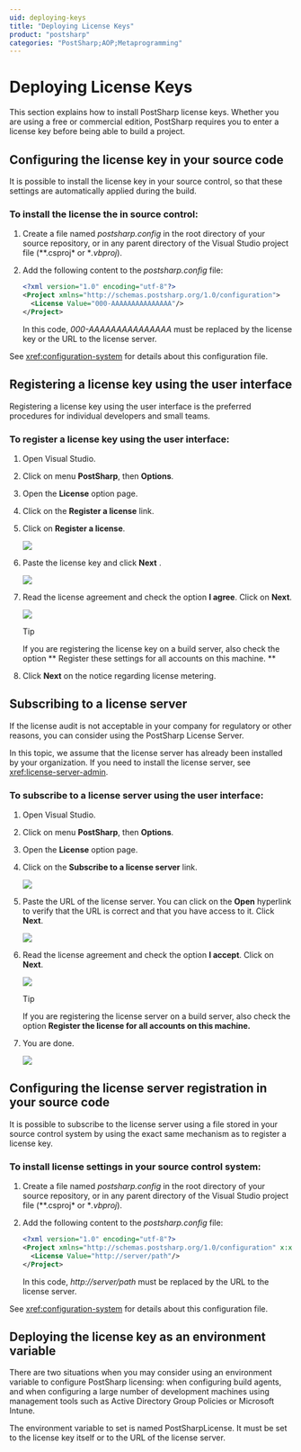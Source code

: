 ```yaml
---
uid: deploying-keys
title: "Deploying License Keys"
product: "postsharp"
categories: "PostSharp;AOP;Metaprogramming"
---
```

# Deploying License Keys

This section explains how to install PostSharp license keys.
Whether you are using a free or commercial edition, PostSharp requires you to enter a license key before being able to build a project.


## Configuring the license key in your source code

It is possible to install the license key in your source control, so that these settings are automatically applied during the build.


### To install the license the in source control:

1. Create a file named *postsharp.config* in the root directory of your source repository, or in any parent directory of the Visual Studio project file (**.csproj* or **.vbproj*). 


2. Add the following content to the *postsharp.config* file: 

    ```xml
    <?xml version="1.0" encoding="utf-8"?>
    <Project xmlns="http://schemas.postsharp.org/1.0/configuration">
      <License Value="000-AAAAAAAAAAAAAAA"/>
    </Project>
    ```

    In this code, *000-AAAAAAAAAAAAAAA* must be replaced by the license key or the URL to the license server. 


See <xref:configuration-system> for details about this configuration file. 


## Registering a license key using the user interface

Registering a license key using the user interface is the preferred procedures for individual developers and small teams.


### To register a license key using the user interface:

1. Open Visual Studio.


2. Click on menu **PostSharp**, then **Options**. 


3. Open the **License** option page. 


4. Click on the **Register a license** link. 


5. Click on **Register a license**. 

    ![](LicenseWizard1.PNG)


6. Paste the license key and click **Next** . 

    ![](LicenseWizard2.PNG)


7. Read the license agreement and check the option **I agree**. Click on **Next**. 

    ![](LicenseWizard3.PNG)

    > [!TIP]
    > If you are registering the license key on a build server, also check the option **
                      Register these
                      settings for all accounts on this machine.
                    ** 


8. Click **Next** on the notice regarding license metering. 



## Subscribing to a license server

If the license audit is not acceptable in your company for regulatory or other reasons, you can consider using the PostSharp License Server.

In this topic, we assume that the license server has already been installed by your organization. If you need to install the license server, see <xref:license-server-admin>. 


### To subscribe to a license server using the user interface:

1. Open Visual Studio.


2. Click on menu **PostSharp**, then **Options**. 


3. Open the **License** option page. 


4. Click on the **Subscribe to a license server** link. 

    ![](LicenseServer5.png)


5. Paste the URL of the license server. You can click on the **Open** hyperlink to verify that the URL is correct and that you have access to it. Click **Next**. 

    ![](LicenseServer6.png)


6. Read the license agreement and check the option **I accept**. Click on **Next**. 

    ![](LicenseServer7.png)

    > [!TIP]
    > If you are registering the license server on a build server, also check the option **Register the license for all accounts on this machine.** 


7. You are done.

    ![](LicenseServer8.png)



## Configuring the license server registration in your source code

It is possible to subscribe to the license server using a file stored in your source control system by using the exact same mechanism as to register a license key.


### To install license settings in your source control system:

1. Create a file named *postsharp.config* in the root directory of your source repository, or in any parent directory of the Visual Studio project file (**.csproj* or **.vbproj*). 


2. Add the following content to the *postsharp.config* file: 

    ```xml
    <?xml version="1.0" encoding="utf-8"?>
    <Project xmlns="http://schemas.postsharp.org/1.0/configuration" x:xmlns="http://schemas.postsharp.org/1.0/configuration">
      <License Value="http://server/path"/>
    </Project>
    ```

    In this code, *http://server/path* must be replaced by the URL to the license server. 


See <xref:configuration-system> for details about this configuration file. 


## Deploying the license key as an environment variable

There are two situations when you may consider using an environment variable to configure PostSharp licensing: when configuring build agents, and when configuring a large number of development machines using management tools such as Active Directory Group Policies or Microsoft Intune.

The environment variable to set is named PostSharpLicense. It must be set to the license key itself or to the URL of the license server.

